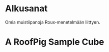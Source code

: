 # Alkusanat
Omia muistiipanoja Roux-menetelmään liittyen.

# A RoofPig Sample Cube
<div class="roofpig rp250 left" data-config="base=P1|flags=showalg|alg=L2 D U2 B2 L B> U'+U> F U' F U' F' L> U>> U' F2 UZ R2 U F R' F' R F' R2 F R' F R F' R2 F D R2 D' R' D R D' R' D R' D' R2|algdisplay=fancy2s 2p"></div>